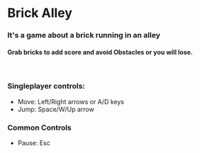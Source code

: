 # Brick Alley

### It's a game about a brick running in an alley

#### Grab **bricks** to add **score** and avoid **Obstacles** or you will lose.
<br />

### Singleplayer controls:

- Move: Left/Right arrows or A/D keys
- Jump: Space/W/Up arrow

### Common Controls
- Pause: Esc